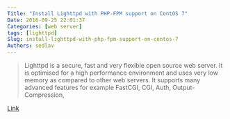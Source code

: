 ```yaml
---
Title: "Install Lighttpd with PHP-FPM support on CentOS 7"
Date: 2016-09-25 22:01:37
Categories: [web server]
tags: [lighttpd]
Slug: install-lighttpd-with-php-fpm-support-on-centos-7
Authors: sedlav
---
```


> Lighttpd is a secure, fast and very flexible open source web server. It is optimised for a high performance environment and uses very low memory as compared to other web servers. It supports many advanced features for example FastCGI, CGI, Auth, Output-Compression,

[Link](https://hostpresto.com/community/tutorials/how-to-install-lighttpd-with-php-fpm-on-centos-7/)
